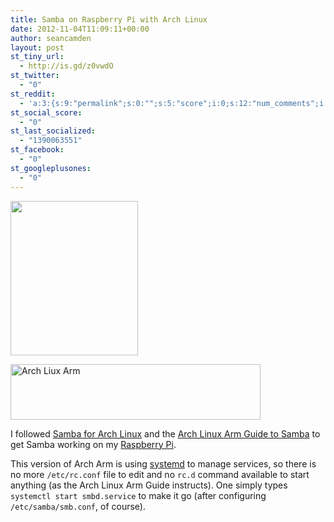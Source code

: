 ```yaml
---
title: Samba on Raspberry Pi with Arch Linux
date: 2012-11-04T11:09:11+00:00
author: seancamden
layout: post
st_tiny_url:
  - http://is.gd/z0vwdO
st_twitter:
  - "0"
st_reddit:
  - 'a:3:{s:9:"permalink";s:0:"";s:5:"score";i:0;s:12:"num_comments";i:0;}'
st_social_score:
  - "0"
st_last_socialized:
  - "1390063551"
st_facebook:
  - "0"
st_googleplusones:
  - "0"
---
```

[<img src="http://www.seancamden.com/wp-content/uploads/2012/11/raspberrypi1.jpeg" alt="" title="raspberrypi" width="204" height="247" class="alignnone size-full wp-image-490" />](http://www.seancamden.com/wp-content/uploads/2012/11/raspberrypi1.jpeg)
  
[<img src="http://www.seancamden.com/wp-content/uploads/2012/11/arch-linux-arm.png" alt="Arch Liux Arm" title="arch-linux-arm" width="400" height="89" class="alignnone size-full wp-image-484" srcset="http://seancamden.cosm/wp-content/uploads/2012/11/arch-linux-arm.png 400w, http://seancamden.cosm/wp-content/uploads/2012/11/arch-linux-arm-300x66.png 300w" sizes="(max-width: 400px) 100vw, 400px" />](http://www.seancamden.com/wp-content/uploads/2012/11/arch-linux-arm.png)
  
I followed [Samba for Arch Linux](https://wiki.archlinux.org/index.php/Samba) and the [Arch Linux Arm Guide to Samba](http://archlinuxarm.org/support/guides/applications/samba) to get Samba working on my [Raspberry Pi](http://www.raspberrypi.org/).

This version of Arch Arm is using [systemd](https://wiki.archlinux.org/index.php/Systemd) to manage services, so there is no more `/etc/rc.conf` file to edit and no `rc.d` command available to start anything (as the Arch Linux Arm Guide instructs). One simply types `systemctl start smbd.service` to make it go (after configuring `/etc/samba/smb.conf`, of course).